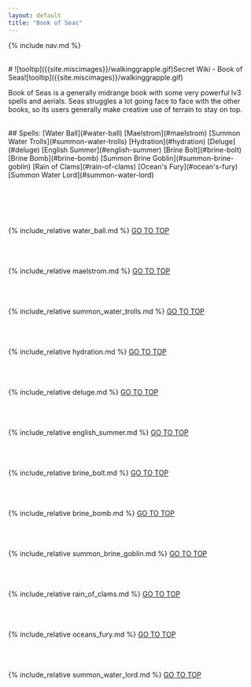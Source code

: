 ```yaml
---
layout: default
title: "Book of Seas"
---
```



{% include nav.md  %}

<br />
# ![tooltip]({{site.miscimages}}/walkinggrapple.gif)Secret Wiki - Book of Seas![tooltip]({{site.miscimages}}/walkinggrapple.gif)


Book of Seas is a generally midrange book with some very powerful lv3 spells and aerials. Seas struggles a lot going face to face with the other books, so its users generally make creative use of terrain to stay on top.


<br />
## Spells: 
[Water Ball](#water-ball) 
[Maelstrom](#maelstrom) 
[Summon Water Trolls](#summon-water-trolls) 
[Hydration](#hydration) 
[Deluge](#deluge) 
[English Summer](#english-summer) 
[Brine Bolt](#brine-bolt) 
[Brine Bomb](#brine-bomb) 
[Summon Brine Goblin](#summon-brine-goblin) 
[Rain of Clams](#rain-of-clams) 
[Ocean's Fury](#ocean's-fury) 
[Summon Water Lord](#summon-water-lord) 

<br /><br /><br /><br />

{% include_relative water_ball.md %}
[GO TO TOP](#secret-wiki---book-of-seas)
<br /><br /><br /><br />


{% include_relative maelstrom.md %}
[GO TO TOP](#secret-wiki---book-of-seas)
<br /><br /><br /><br />


{% include_relative summon_water_trolls.md %}
[GO TO TOP](#secret-wiki---book-of-seas)
<br /><br /><br /><br />


{% include_relative hydration.md %}
[GO TO TOP](#secret-wiki---book-of-seas)
<br /><br /><br /><br />


{% include_relative deluge.md %}
[GO TO TOP](#secret-wiki---book-of-seas)
<br /><br /><br /><br />


{% include_relative english_summer.md %}
[GO TO TOP](#secret-wiki---book-of-seas)
<br /><br /><br /><br />


{% include_relative brine_bolt.md %}
[GO TO TOP](#secret-wiki---book-of-seas)
<br /><br /><br /><br />


{% include_relative brine_bomb.md %}
[GO TO TOP](#secret-wiki---book-of-seas)
<br /><br /><br /><br />


{% include_relative summon_brine_goblin.md %}
[GO TO TOP](#secret-wiki---book-of-seas)
<br /><br /><br /><br />


{% include_relative rain_of_clams.md %}
[GO TO TOP](#secret-wiki---book-of-seas)
<br /><br /><br /><br />


{% include_relative oceans_fury.md %}
[GO TO TOP](#secret-wiki---book-of-seas)
<br /><br /><br /><br />


{% include_relative summon_water_lord.md %}
[GO TO TOP](#secret-wiki---book-of-seas)
<br /><br /><br /><br />


